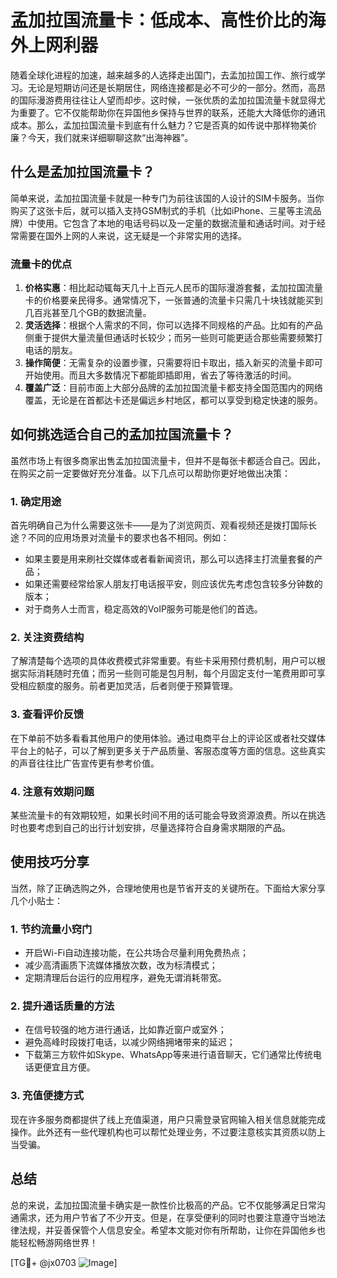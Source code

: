 # 孟加拉国流量卡：低成本、高性价比的海外上网利器

随着全球化进程的加速，越来越多的人选择走出国门，去孟加拉国工作、旅行或学习。无论是短期访问还是长期居住，网络连接都是必不可少的一部分。然而，高昂的国际漫游费用往往让人望而却步。这时候，一张优质的孟加拉国流量卡就显得尤为重要了。它不仅能帮助你在异国他乡保持与世界的联系，还能大大降低你的通讯成本。那么，孟加拉国流量卡到底有什么魅力？它是否真的如传说中那样物美价廉？今天，我们就来详细聊聊这款“出海神器”。

## 什么是孟加拉国流量卡？

简单来说，孟加拉国流量卡就是一种专门为前往该国的人设计的SIM卡服务。当你购买了这张卡后，就可以插入支持GSM制式的手机（比如iPhone、三星等主流品牌）中使用。它包含了本地的电话号码以及一定量的数据流量和通话时间。对于经常需要在国外上网的人来说，这无疑是一个非常实用的选择。

### 流量卡的优点
1. **价格实惠**：相比起动辄每天几十上百元人民币的国际漫游套餐，孟加拉国流量卡的价格要亲民得多。通常情况下，一张普通的流量卡只需几十块钱就能买到几百兆甚至几个GB的数据流量。
2. **灵活选择**：根据个人需求的不同，你可以选择不同规格的产品。比如有的产品侧重于提供大量流量但通话时长较少；而另一些则可能更适合那些需要频繁打电话的朋友。
3. **操作简便**：无需复杂的设置步骤，只需要将旧卡取出，插入新买的流量卡即可开始使用。而且大多数情况下都能即插即用，省去了等待激活的时间。
4. **覆盖广泛**：目前市面上大部分品牌的孟加拉国流量卡都支持全国范围内的网络覆盖，无论是在首都达卡还是偏远乡村地区，都可以享受到稳定快速的服务。

## 如何挑选适合自己的孟加拉国流量卡？

虽然市场上有很多商家出售孟加拉国流量卡，但并不是每张卡都适合自己。因此，在购买之前一定要做好充分准备。以下几点可以帮助你更好地做出决策：

### 1. 确定用途
首先明确自己为什么需要这张卡——是为了浏览网页、观看视频还是拨打国际长途？不同的应用场景对流量卡的要求也各不相同。例如：
- 如果主要是用来刷社交媒体或者看新闻资讯，那么可以选择主打流量套餐的产品；
- 如果还需要经常给家人朋友打电话报平安，则应该优先考虑包含较多分钟数的版本；
- 对于商务人士而言，稳定高效的VoIP服务可能是他们的首选。

### 2. 关注资费结构
了解清楚每个选项的具体收费模式非常重要。有些卡采用预付费机制，用户可以根据实际消耗随时充值；而另一些则可能是包月制，每个月固定支付一笔费用即可享受相应额度的服务。前者更加灵活，后者则便于预算管理。

### 3. 查看评价反馈
在下单前不妨多看看其他用户的使用体验。通过电商平台上的评论区或者社交媒体平台上的帖子，可以了解到更多关于产品质量、客服态度等方面的信息。这些真实的声音往往比广告宣传更有参考价值。

### 4. 注意有效期问题
某些流量卡的有效期较短，如果长时间不用的话可能会导致资源浪费。所以在挑选时也要考虑到自己的出行计划安排，尽量选择符合自身需求期限的产品。

## 使用技巧分享

当然，除了正确选购之外，合理地使用也是节省开支的关键所在。下面给大家分享几个小贴士：

### 1. 节约流量小窍门
- 开启Wi-Fi自动连接功能，在公共场合尽量利用免费热点；
- 减少高清画质下流媒体播放次数，改为标清模式；
- 定期清理后台运行的应用程序，避免无谓消耗带宽。

### 2. 提升通话质量的方法
- 在信号较强的地方进行通话，比如靠近窗户或室外；
- 避免高峰时段拨打电话，以减少网络拥堵带来的延迟；
- 下载第三方软件如Skype、WhatsApp等来进行语音聊天，它们通常比传统电话更便宜且方便。

### 3. 充值便捷方式
现在许多服务商都提供了线上充值渠道，用户只需登录官网输入相关信息就能完成操作。此外还有一些代理机构也可以帮忙处理业务，不过要注意核实其资质以防上当受骗。

## 总结

总的来说，孟加拉国流量卡确实是一款性价比极高的产品。它不仅能够满足日常沟通需求，还为用户节省了不少开支。但是，在享受便利的同时也要注意遵守当地法律法规，并妥善保管个人信息安全。希望本文能对你有所帮助，让你在异国他乡也能轻松畅游网络世界！

[TG💪+ @jx0703 ![Image](https://github.com/user-attachments/assets/dbca1d08-cadb-493c-b0ec-ad6f7a83f270)]